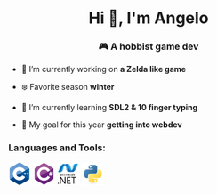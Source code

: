 <h1 align="center">Hi 👋, I'm Angelo</h1>
<h3 align="center">🎮 A hobbist game dev</h3>

- 🔭 I’m currently working on **a Zelda like game**

- ❄️ Favorite season **winter**

- 🌱 I’m currently learning **SDL2 & 10 finger typing**

- 🎯 My goal for this year **getting into webdev**


<h3 align="left">Languages and Tools:</h3>
<p align="left"> 
  <img src="https://raw.githubusercontent.com/devicons/devicon/master/icons/cplusplus/cplusplus-original.svg" alt="cplusplus" width="40" height="40"/> 
  <img src="https://raw.githubusercontent.com/devicons/devicon/master/icons/csharp/csharp-original.svg" alt="csharp" width="40" height="40"/>
  <img src="https://raw.githubusercontent.com/devicons/devicon/master/icons/dot-net/dot-net-original-wordmark.svg" alt="dotnet" width="40" height="40"/> 
  <img src="https://raw.githubusercontent.com/devicons/devicon/master/icons/python/python-original.svg" alt="python" width="40" height="40"/> 
</p>
